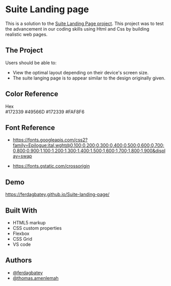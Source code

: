 # Suite Landing page

This is a solution to the [Suite Landing Page project](https://ferdagbatey.github.io/Suite-landing-page/). This project was to test the advancement in our coding skills using Html and Css by building realistic web pages.

## The Project

Users should be able to:

- View the optimal layout depending on their device's screen size.
- The suite langing page is to appear similar to the design originally given.

## Color Reference

Hex  
#172339
#49566D
#172339
#FAF8F6

## Font Reference

- https://fonts.googleapis.com/css2?family=Epilogue:ital,wght@0,100;0,200;0,300;0,400;0,500;0,600;0,700;0,800;0,900;1,100;1,200;1,300;1,400;1,500;1,600;1,700;1,800;1,900&display=swap

- https://fonts.gstatic.com/crossorigin

## Demo

https://ferdagbatey.github.io/Suite-landing-page/

## Built With

- HTML5 markup
- CSS custom properties
- Flexbox
- CSS Grid
- VS code

## Authors

- [@ferdagbatey](https://github.com/ferdagbatey/)
- [@thomas.amenlemah](https://github.com/TommyAmen/)
